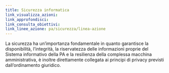 ```yaml
---
title: Sicurezza informatica
link_visualizza_azioni:
link_approfondisci:
link_consulta_obiettivi:
link_linee_azione: pa/sicurezza/linea-azione
---
```


La sicurezza ha un’importanza fondamentale in quanto garantisce la
disponibilità, l’integrità, la riservatezza delle informazioni proprie del
Sistema informativo della PA e la resilienza della complessa macchina
amministrativa, è inoltre direttamente collegata ai principi di privacy previsti
dall’ordinamento giuridico.
